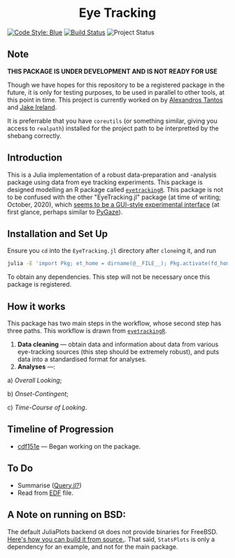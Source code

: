 <h1 align="center">
	Eye Tracking
</h1>

[![Code Style: Blue][code-style-img]][code-style-url] [![Build Status](https://travis-ci.com/jakewilliami/EyeTracking.jl.svg?branch=master)](https://travis-ci.com/jakewilliami/EyeTracking.jl) ![Project Status](https://img.shields.io/badge/status-maturing-green)

## Note

**THIS PACKAGE IS UNDER DEVELOPMENT AND IS NOT READY FOR USE**

Though we have hopes for this repository to be a registered package in the future, it is only for testing purposes, to be used in parallel to other tools, at this point in time.  This project is currently worked on by [Alexandros Tantos](https://github.com/atantos) and [Jake Ireland](https://github.com/jakewilliami).

It is preferrable that you have `coreutils` (or something similar, giving you access to `realpath`) installed for the project path to be interpretted by the shebang correctly.

## Introduction

This is a Julia implementation of a robust data-preparation and -analysis package using data from eye tracking experiments.  This package is designed modelling an R package called [`eyetrackingR`](https://github.com/jwdink/eyetrackingR).  This package is not to be confused with the other "EyeTracking.jl" package (at time of writing; October, 2020), which [seems to be a GUI-style experimental interface](https://github.com/dandandai/EyeTracking.jl/) (at first glance, perhaps similar to [PyGaze](https://github.com/esdalmaijer/PyGaze)).

## Installation and Set Up
Ensure you `cd` into the `EyeTracking.jl` directory after `clone`ing it, and run
```bash
julia -E 'import Pkg; et_home = dirname(@__FILE__); Pkg.activate(fd_home), Pkg.instantiate()'
```
To obtain any dependencies.  This step will not be necessary once this package is registered.

## How it works
This package has two main steps in the workflow, whose second step has three paths.  This workflow is drawn from [`eyetrackingR`](http://www.eyetracking-r.com/workflow).
 1. **Data cleaning** &mdash; obtain data and information about data from various eye-tracking sources (this step should be extremely robust), and puts data into a standardised format for analyses.
 2. **Analyses** &mdash;:
 
   &#9;&#9; a) *Overall Looking*; 
   
   &#9;&#9; b) *Onset-Contingent*;
   
   &#9;&#9; c) *Time-Course of Looking*.

## Timeline of Progression

 - [cdf151e](https://github.com/jakewilliami/EyeTracking.jl/commit/cdf151e) &mdash; Began working on the package.

## To Do

 - Summarise ([Query.jl?](https://github.com/queryverse/Query.jl))
 - Read from [EDF](https://github.com/beacon-biosignals/EDF.jl) file.

## A Note on running on BSD:

The default JuliaPlots backend `GR` does not provide binaries for FreeBSD.  [Here's how you can build it from source.](https://github.com/jheinen/GR.jl/issues/268#issuecomment-584389111).  That said, `StatsPlots` is only a dependency for an example, and not for the main package.


[code-style-img]: https://img.shields.io/badge/code%20style-blue-4495d1.svg
[code-style-url]: https://github.com/invenia/BlueStyle
